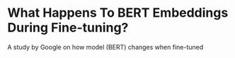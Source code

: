 # What Happens To BERT Embeddings During Fine-tuning?

A study by Google on how model (BERT) changes when fine-tuned

